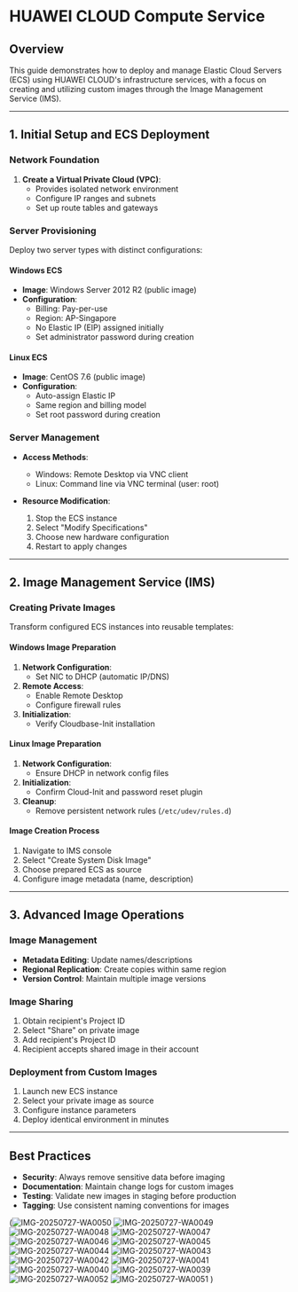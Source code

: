 
# HUAWEI CLOUD Compute Service

## Overview
This guide demonstrates how to deploy and manage Elastic Cloud Servers (ECS) using HUAWEI CLOUD's infrastructure services, with a focus on creating and utilizing custom images through the Image Management Service (IMS).

---

## 1. Initial Setup and ECS Deployment

### Network Foundation
1. **Create a Virtual Private Cloud (VPC)**:
   - Provides isolated network environment
   - Configure IP ranges and subnets
   - Set up route tables and gateways

### Server Provisioning
Deploy two server types with distinct configurations:

#### Windows ECS
- **Image**: Windows Server 2012 R2 (public image)
- **Configuration**:
  - Billing: Pay-per-use
  - Region: AP-Singapore
  - No Elastic IP (EIP) assigned initially
  - Set administrator password during creation

#### Linux ECS
- **Image**: CentOS 7.6 (public image)
- **Configuration**:
  - Auto-assign Elastic IP
  - Same region and billing model
  - Set root password during creation

### Server Management
- **Access Methods**:
  - Windows: Remote Desktop via VNC client
  - Linux: Command line via VNC terminal (user: root)
  
- **Resource Modification**:
  1. Stop the ECS instance
  2. Select "Modify Specifications"
  3. Choose new hardware configuration
  4. Restart to apply changes

---

## 2. Image Management Service (IMS)

### Creating Private Images
Transform configured ECS instances into reusable templates:

#### Windows Image Preparation
1. **Network Configuration**:
   - Set NIC to DHCP (automatic IP/DNS)
2. **Remote Access**:
   - Enable Remote Desktop
   - Configure firewall rules
3. **Initialization**:
   - Verify Cloudbase-Init installation

#### Linux Image Preparation
1. **Network Configuration**:
   - Ensure DHCP in network config files
2. **Initialization**:
   - Confirm Cloud-Init and password reset plugin
3. **Cleanup**:
   - Remove persistent network rules (`/etc/udev/rules.d`)

#### Image Creation Process
1. Navigate to IMS console
2. Select "Create System Disk Image"
3. Choose prepared ECS as source
4. Configure image metadata (name, description)

---

## 3. Advanced Image Operations

### Image Management
- **Metadata Editing**: Update names/descriptions
- **Regional Replication**: Create copies within same region
- **Version Control**: Maintain multiple image versions

### Image Sharing
1. Obtain recipient's Project ID
2. Select "Share" on private image
3. Add recipient's Project ID
4. Recipient accepts shared image in their account

### Deployment from Custom Images
1. Launch new ECS instance
2. Select your private image as source
3. Configure instance parameters
4. Deploy identical environment in minutes

---

## Best Practices
- **Security**: Always remove sensitive data before imaging
- **Documentation**: Maintain change logs for custom images
- **Testing**: Validate new images in staging before production
- **Tagging**: Use consistent naming conventions for images

(![IMG-20250727-WA0050](https://github.com/user-attachments/assets/78f9c9bc-383c-4acb-9169-b793323dff33)
![IMG-20250727-WA0049](https://github.com/user-attachments/assets/b3c78143-b520-47e3-a5df-32c2f93d8cf8)
![IMG-20250727-WA0048](https://github.com/user-attachments/assets/0884a416-49e1-4bfa-8f5f-a6833975b057)
![IMG-20250727-WA0047](https://github.com/user-attachments/assets/b76f0bc0-f36d-42bb-9e25-ff71a39b5cb1)
![IMG-20250727-WA0046](https://github.com/user-attachments/assets/75ad0bfe-5d20-4f68-8ee7-3df08c4f1f93)
![IMG-20250727-WA0045](https://github.com/user-attachments/assets/64c152a3-7274-4786-9160-050b0154f3d5)
![IMG-20250727-WA0044](https://github.com/user-attachments/assets/66723f5f-5ae4-48f2-853f-0414b4d35201)
![IMG-20250727-WA0043](https://github.com/user-attachments/assets/5566dc9d-9918-4578-a395-0e67b49703fe)
![IMG-20250727-WA0042](https://github.com/user-attachments/assets/1dda1e47-d197-4018-98af-9851fab29ac5)
![IMG-20250727-WA0041](https://github.com/user-attachments/assets/b9c0f2a1-6fba-469b-95fb-6996f3edc77a)
![IMG-20250727-WA0040](https://github.com/user-attachments/assets/e5a2a054-3bff-46b4-9129-9182fff115f4)
![IMG-20250727-WA0039](https://github.com/user-attachments/assets/accc5101-6833-41f9-8365-23011d564465)
![IMG-20250727-WA0052](https://github.com/user-attachments/assets/b3205a78-ad28-4fde-8ffa-ff228058dcc4)
![IMG-20250727-WA0051](https://github.com/user-attachments/assets/9b7c44a0-5491-441d-be2d-fe1e9d2d2215)
)
